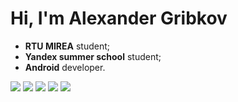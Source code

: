 # Hi, I'm Alexander Gribkov

- **RTU MIREA** student;
- **Yandex summer school** student;
- **Android** developer. 

![](https://github-profile-summary-cards.vercel.app/api/cards/profile-details?username=Gribbirg&theme=github_dark)
![](https://github-profile-summary-cards.vercel.app/api/cards/most-commit-language?username=Gribbirg&theme=github_dark)
![](https://github-profile-summary-cards.vercel.app/api/cards/repos-per-language?username=Gribbirg&theme=github_dark)
![](https://github-profile-summary-cards.vercel.app/api/cards/stats?username=Gribbirg&theme=github_dark)
![](https://github-profile-summary-cards.vercel.app/api/cards/productive-time?username=Gribbirg&theme=github_dark)
